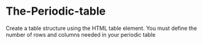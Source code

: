# The-Periodic-table
Create a table structure using the HTML table element. You must define the number of rows and columns needed in your periodic table
